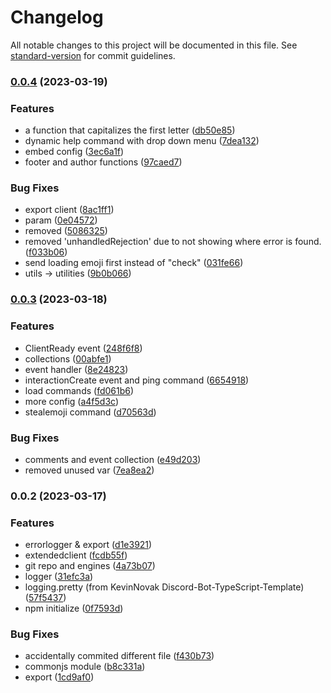 # Changelog

All notable changes to this project will be documented in this file. See [standard-version](https://github.com/conventional-changelog/standard-version) for commit guidelines.

### [0.0.4](https://github.com/Minecraft55665/MrKrabsBot/compare/v0.0.3...v0.0.4) (2023-03-19)


### Features

* a function that capitalizes the first letter ([db50e85](https://github.com/Minecraft55665/MrKrabsBot/commit/db50e856d6813fe241e0e4b2be98abad3ab4dab7))
* dynamic help command with drop down menu ([7dea132](https://github.com/Minecraft55665/MrKrabsBot/commit/7dea1325c9969609a00c6ad2274df04ff44adf9a))
* embed config ([3ec6a1f](https://github.com/Minecraft55665/MrKrabsBot/commit/3ec6a1f8313479eeda6a6e96fb5f90b1fd86a273))
* footer and author functions ([97caed7](https://github.com/Minecraft55665/MrKrabsBot/commit/97caed75530395d9db69c8c1263410ae92d213d4))


### Bug Fixes

* export client ([8ac1ff1](https://github.com/Minecraft55665/MrKrabsBot/commit/8ac1ff1427ea5a265200ee18f8502bfa3977b0d1))
* param ([0e04572](https://github.com/Minecraft55665/MrKrabsBot/commit/0e045724d25547825c90ba20a2b26baba5f258cf))
* removed ([5086325](https://github.com/Minecraft55665/MrKrabsBot/commit/508632575076b1cc2be218b9f93c86284f7793fe))
* removed 'unhandledRejection' due to not showing where error is found. ([f033b06](https://github.com/Minecraft55665/MrKrabsBot/commit/f033b06b80b9799a7f8fe6ffe898d492bea09d91))
* send loading emoji first instead of "check" ([031fe66](https://github.com/Minecraft55665/MrKrabsBot/commit/031fe663a0c8722114389a57b8262bd6d633105e))
* utils -> utilities ([9b0b066](https://github.com/Minecraft55665/MrKrabsBot/commit/9b0b0662e8ed074153ea85bafc9d71d1f2568dfa))

### [0.0.3](https://github.com/Minecraft55665/MrKrabsBot/compare/v0.0.2...v0.0.3) (2023-03-18)


### Features

* ClientReady event ([248f6f8](https://github.com/Minecraft55665/MrKrabsBot/commit/248f6f8604566e4c96fab3c582bc390b268c3ce2))
* collections ([00abfe1](https://github.com/Minecraft55665/MrKrabsBot/commit/00abfe10877e7e98716b642b33960663069af656))
* event handler ([8e24823](https://github.com/Minecraft55665/MrKrabsBot/commit/8e248234a3be5cd293c64af6a4b864998edce2da))
* interactionCreate event and ping command ([6654918](https://github.com/Minecraft55665/MrKrabsBot/commit/6654918c1cb00f1bb8f454ae6414cc7174c276d0))
* load commands ([fd061b6](https://github.com/Minecraft55665/MrKrabsBot/commit/fd061b621ec5e7471f997d36a1c22eb5f11631a8))
* more config ([a4f5d3c](https://github.com/Minecraft55665/MrKrabsBot/commit/a4f5d3c34055bdd049ce69eea5a21585da9e9210))
* stealemoji command ([d70563d](https://github.com/Minecraft55665/MrKrabsBot/commit/d70563d7910a038290ab7c054c9b343db53d9916))


### Bug Fixes

* comments and event collection ([e49d203](https://github.com/Minecraft55665/MrKrabsBot/commit/e49d203be2176d37779f919bec5d39b91565bb19))
* removed unused var ([7ea8ea2](https://github.com/Minecraft55665/MrKrabsBot/commit/7ea8ea241d7a252ce74ce15f535dedc79d4cd349))

### 0.0.2 (2023-03-17)


### Features

* errorlogger & export ([d1e3921](https://github.com/Minecraft55665/MrKrabsBot/commit/d1e392138e6c32fc5ae4ba2cafcf9bd57c5954c5))
* extendedclient ([fcdb55f](https://github.com/Minecraft55665/MrKrabsBot/commit/fcdb55f17ef3e75401a5236a71f9df085fc3c422))
* git repo and engines ([4a73b07](https://github.com/Minecraft55665/MrKrabsBot/commit/4a73b0794f2975559d1de233231da09460b99919))
* logger ([31efc3a](https://github.com/Minecraft55665/MrKrabsBot/commit/31efc3a6384bc7b89af42ffc3b5df0c7f567d35e))
* logging.pretty (from KevinNovak Discord-Bot-TypeScript-Template) ([57f5437](https://github.com/Minecraft55665/MrKrabsBot/commit/57f543741c1b56c4ddb5bd71839b755d1a8e5481))
* npm initialize ([0f7593d](https://github.com/Minecraft55665/MrKrabsBot/commit/0f7593d961602ee2ceb47c779a57eb3d97d2c7ee))


### Bug Fixes

* accidentally commited different file ([f430b73](https://github.com/Minecraft55665/MrKrabsBot/commit/f430b7399845fc50a6935aaee16473e4a3217240))
* commonjs module ([b8c331a](https://github.com/Minecraft55665/MrKrabsBot/commit/b8c331a03ee1da280c0fdfeb6622b6f5d468ea01))
* export ([1cd9af0](https://github.com/Minecraft55665/MrKrabsBot/commit/1cd9af04765cd6497fe0db7b8e96205a2f4c7725))
